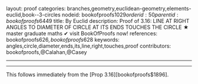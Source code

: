 layout: proof
categories: branches,geometry,euclidean-geometry,elements-euclid,book--3-circles
nodeid: bookofproofs$1029
orderid: 50
parentid: bookofproofs$6449
title: By Euclid
description:  Proof of 3.16: LINE AT RIGHT ANGLES TO DIAMETER OF CIRCLE AT ITS ENDS TOUCHES THE CIRCLE &#9733; master graduate maths &#10004; visit BookOfProofs now!
references: bookofproofs$626,bookofproofs$628
keywords: angles,circle,diameter,ends,its,line,right,touches,proof
contributors: bookofproofs,@Calahan,@Casey

---


---

This follows immediately from the [Prop 3.16][bookofproofs$1896].
